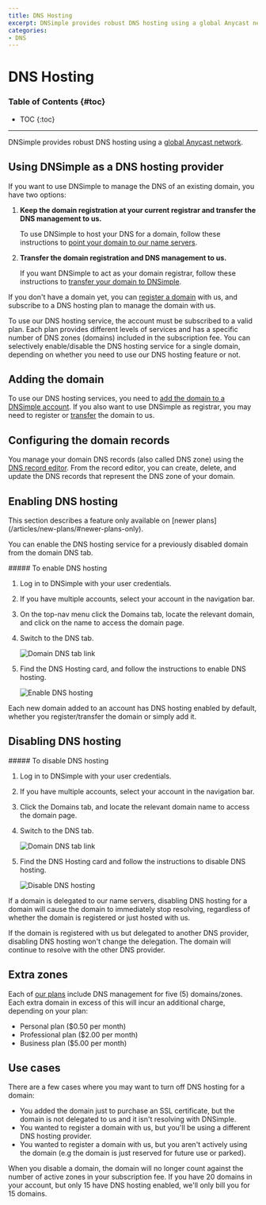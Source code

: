 ```yaml
---
title: DNS Hosting
excerpt: DNSimple provides robust DNS hosting using a global Anycast network.
categories:
- DNS
---
```


# DNS Hosting

### Table of Contents {#toc}

* TOC
{:toc}

---

DNSimple provides robust DNS hosting using a [global Anycast network](/articles/anycast).


## Using DNSimple as a DNS hosting provider

If you want to use DNSimple to manage the DNS of an existing domain, you have two options:

1.  **Keep the domain registration at your current registrar and transfer the DNS management to us.**

    To use DNSimple to host your DNS for a domain, follow these instructions to [point your domain to our name servers](/articles/delegating-dnsimple-hosted).

1.  **Transfer the domain registration and DNS management to us.**

    If you want DNSimple to act as your domain registrar, follow these instructions to [transfer your domain to DNSimple](/articles/transferring-domain).

If you don't have a domain yet, you can [register a domain](https://dnsimple.com/tlds) with us, and subscribe to a DNS hosting plan to manage the domain with us.

To use our DNS hosting service, the account must be subscribed to a valid plan. Each plan provides different levels of services and has a specific number of DNS zones (domains) included in the subscription fee. You can selectively enable/disable the DNS hosting service for a single domain, depending on whether you need to use our DNS hosting feature or not.


## Adding the domain

To use our DNS hosting services, you need to [add the domain to a DNSimple account](/articles/adding-domain). If you also want to use DNSimple as registrar, you may need to register or [transfer](/articles/transferring-domain) the domain to us.


## Configuring the domain records

You manage your domain DNS records (also called DNS zone) using the [DNS record editor](/articles/record-editor). From the record editor, you can create, delete, and update the DNS records that represent the DNS zone of your domain.


## Enabling DNS hosting

<info>
This section describes a feature only available on [newer plans](/articles/new-plans/#newer-plans-only).
</info>

You can enable the DNS hosting service for a previously disabled domain from the domain DNS tab.

<div class="section-steps" markdown="1">
##### To enable DNS hosting

1.  Log in to DNSimple with your user credentials.
1.  If you have multiple accounts, select your account in the navigation bar.
1.  On the top-nav menu click the <label>Domains</label> tab, locate the relevant domain, and click on the name to access the domain page.
1.  Switch to the <label>DNS</label> tab.

    ![Domain DNS tab link](/files/domain-tab-dns-link.png)

1.  Find the <label>DNS Hosting</label> card, and follow the instructions to enable DNS hosting.

    ![Enable DNS hosting](/files/domain-dns-hosting-enable.png)

</div>

Each new domain added to an account has DNS hosting enabled by default, whether you register/transfer the domain or simply add it.


## Disabling DNS hosting

<div class="section-steps" markdown="1">
##### To disable DNS hosting

1.  Log in to DNSimple with your user credentials.
1.  If you have multiple accounts, select your account in the navigation bar.
1.  Click the <label>Domains</label> tab, and locate the relevant domain name to access the domain page.
1.  Switch to the <label>DNS</label> tab.

    ![Domain DNS tab link](/files/domain-tab-dns-link.png)

1.  Find the <label>DNS Hosting</label> card and follow the instructions to disable DNS hosting.

    ![Disable DNS hosting](/files/domain-dns-hosting-disable.png)

</div>

If a domain is delegated to our name servers, disabling DNS hosting for a domain will cause the domain to immediately stop resolving, regardless of whether the domain is registered or just hosted with us.

If the domain is registered with us but delegated to another DNS provider, disabling DNS hosting won't change the delegation. The domain will continue to resolve with the other DNS provider.


## Extra zones

Each of [our plans](https://dnsimple.com/pricing) include DNS management for five (5) domains/zones. Each extra domain in excess of this will incur an additional charge, depending on your plan:

- Personal plan ($0.50 per month)
- Professional plan ($2.00 per month)
- Business plan ($5.00 per month)


## Use cases

There are a few cases where you may want to turn off DNS hosting for a domain:

- You added the domain just to purchase an SSL certificate, but the domain is not delegated to us and it isn't resolving with DNSimple.
- You wanted to register a domain with us, but you'll be using a different DNS hosting provider.
- You wanted to register a domain with us, but you aren't actively using the domain (e.g the domain is just reserved for future use or parked).

When you disable a domain, the domain will no longer count against the number of active zones in your subscription fee. If you have 20 domains in your account, but only 15 have DNS hosting enabled, we'll only bill you for 15 domains.
